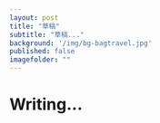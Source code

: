 ```yaml
---
layout: post
title: "草稿"
subtitle: "草稿..."
background: '/img/bg-bagtravel.jpg'
published: false
imagefolder: ""
---
```


# Writing...